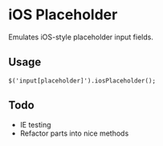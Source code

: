 iOS Placeholder
===============

Emulates iOS-style placeholder input fields.

Usage
-----

    $('input[placeholder]').iosPlaceholder();

Todo
----

* IE testing
* Refactor parts into nice methods
